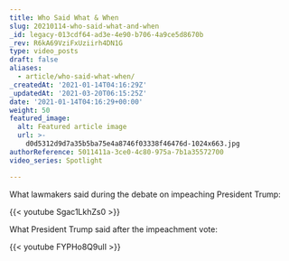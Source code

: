 ```yaml
---
title: Who Said What & When
slug: 20210114-who-said-what-and-when
_id: legacy-013cdf64-ad3e-4e90-b706-4a9ce5d8670b
_rev: R6kA69VziFxUziirh4DN1G
type: video_posts
draft: false
aliases:
  - article/who-said-what-when/
_createdAt: '2021-01-14T04:16:29Z'
_updatedAt: '2021-03-20T06:15:25Z'
date: '2021-01-14T04:16:29+00:00'
weight: 50
featured_image:
  alt: Featured article image
  url: >-
    d0d5312d9d7a35b5ba75e4a8746f03338f46476d-1024x663.jpg
authorReference: 5011411a-3ce0-4c80-975a-7b1a35572700
video_series: Spotlight

---
```

What lawmakers said during the debate on impeaching President Trump:

{{< youtube Sgac1LkhZs0 >}}

What President Trump said after the impeachment vote:

{{< youtube FYPHo8Q9ulI >}}